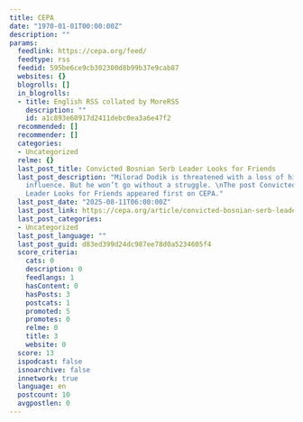 ```yaml
---
title: CEPA
date: "1970-01-01T00:00:00Z"
description: ""
params:
  feedlink: https://cepa.org/feed/
  feedtype: rss
  feedid: 595be6ce9cb302300d8b99b37e9cab87
  websites: {}
  blogrolls: []
  in_blogrolls:
  - title: English RSS collated by MoreRSS
    description: ""
    id: a1c893e60917d2411debc0ea3a6e47f2
  recommended: []
  recommender: []
  categories:
  - Uncategorized
  relme: {}
  last_post_title: Convicted Bosnian Serb Leader Looks for Friends
  last_post_description: "Milorad Dodik is threatened with a loss of his power and
    influence. But he won’t go without a struggle. \nThe post Convicted Bosnian Serb
    Leader Looks for Friends appeared first on CEPA."
  last_post_date: "2025-08-11T06:00:00Z"
  last_post_link: https://cepa.org/article/convicted-bosnian-serb-leader-looks-for-friends/
  last_post_categories:
  - Uncategorized
  last_post_language: ""
  last_post_guid: d83ed399d24dc987ee78d0a5234605f4
  score_criteria:
    cats: 0
    description: 0
    feedlangs: 1
    hasContent: 0
    hasPosts: 3
    postcats: 1
    promoted: 5
    promotes: 0
    relme: 0
    title: 3
    website: 0
  score: 13
  ispodcast: false
  isnoarchive: false
  innetwork: true
  language: en
  postcount: 10
  avgpostlen: 0
---
```

